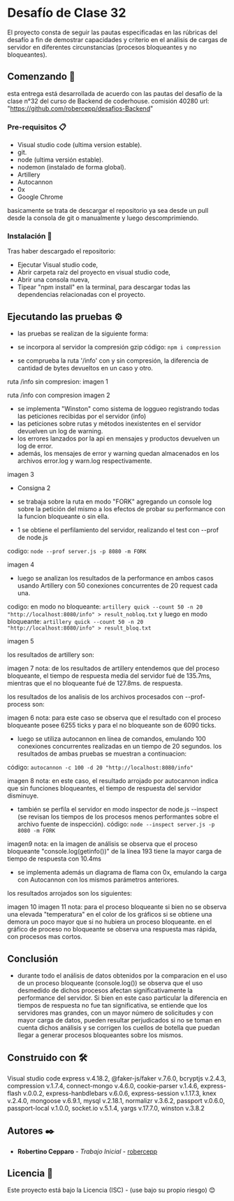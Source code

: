 # Desafío de Clase 32

El proyecto consta de seguir las pautas especificadas en las rúbricas del desafío a fin de demostrar capacidades y criterio en el análisis de cargas de servidor en diferentes circunstancias (procesos bloqueantes y no bloqueantes).

## Comenzando 🚀

esta entrega está desarrollada de acuerdo con las pautas del desafío de la clase n°32 del curso de Backend de coderhouse. comisión 40280
url: "https://github.com/robercepp/desafios-Backend"

### Pre-requisitos 📋

- Visual studio code (ultima version estable).
- git.
- node (ultima versión estable).
- nodemon (instalado de forma global).
- Artillery
- Autocannon
- 0x
- Google Chrome

basicamente se trata de descargar el repositorio ya sea desde un pull desde la consola de git o manualmente y luego descomprimiendo.

### Instalación 🔧

Tras haber descargado el repositorio: 
- Ejecutar Visual studio code,
- Abrir carpeta raíz del proyecto en visual studio code,
- Abrir una consola nueva,
- Tipear "npm install" en la terminal, para descargar todas las dependencias relacionadas con el proyecto.

## Ejecutando las pruebas ⚙️

- las pruebas se realizan de la siguiente forma: 

- se incorpora al servidor la compresión gzip
código:
```npm i compression```

- se comprueba la ruta '/info' con y sin compresión, la diferencia de cantidad de bytes devueltos en un caso y otro.

ruta /info sin compresion:
imagen 1

ruta /info con compresion
imagen 2


- se implementa "Winston" como sistema de loggueo registrando todas las peticiones recibidas por el servidor (info)
- las peticiones sobre rutas y métodos inexistentes  en el servidor devuelven un log de warning.
- los errores lanzados por la api en mensajes y productos devuelven un log de error.
- además, los mensajes de error y warning quedan almacenados en los archivos error.log y warn.log respectivamente.


imagen 3


- Consigna 2

- se trabaja sobre la ruta en modo "FORK" agregando un console log sobre la petición del mismo a los efectos de probar su performance con la funcion bloqueante o sin ella. 

- 1 se obtiene el perfilamiento del servidor, realizando el test con --prof de node.js

codigo: 
```node --prof server.js -p 8080 -m FORK```

imagen 4


- luego se analizan los resultados de la performance en ambos casos usando Artillery con 50 conexiones concurrentes de 20 request cada una. 

codigo:
en modo no bloqueante: 
```artillery quick --count 50 -n 20 "http://localhost:8080/info" > result_nobloq.txt```
y luego en modo bloqueante:
```artillery quick --count 50 -n 20 "http://localhost:8080/info" > result_bloq.txt```

imagen 5

los resultados de artillery son:

imagen 7
nota: de los resultados de artillery entendemos que del proceso bloqueante, el tiempo de respuesta media del servidor fué de 135.7ms, mientras que el no bloqueante fué de 127.8ms. de respuesta.


los resultados de los analisis de los archivos procesados con --prof-process son: 

imagen 6
nota: para este caso se observa que el resultado con el proceso bloqueante posee 6255 ticks y para el no bloqueante son de 6090 ticks.


- luego se utiliza autocannon en línea de comandos, emulando 100 conexiones concurrentes realizadas en un tiempo de 20 segundos. los resultados de ambas pruebas se muestran a continuacion: 

código:
```autocannon -c 100 -d 20 "http://localhost:8080/info"```

imagen 8
nota: en este caso, el resultado arrojado por autocannon indica que sin funciones bloqueantes, el tiempo de respuesta del servidor disminuye.


- también se perfila el servidor en modo inspector de node.js --inspect (se revisan los tiempos de los procesos menos performantes sobre el archivo fuente de inspección).
código:
```node --inspect server.js -p 8080 -m FORK```

imagen9
nota: en la imagen de análisis se observa que el proceso bloqueante "console.log(getinfo())" de la línea 193 tiene la mayor carga de tiempo de respuesta con 10.4ms

- se implementa además un diagrama de flama con 0x, emulando la carga con Autocannon con los mismos parámetros anteriores. 


los resultados arrojados son los siguientes:

imagen 10
imagen 11
nota: para el proceso bloqueante si bien no se observa una elevada "temperatura" en el color de los gráficos si se obtiene una demora un poco mayor que si no hubiera un proceso bloqueante. en el gráfico de proceso no bloqueante se observa una respuesta mas rápida, con procesos mas cortos.


## Conclusión

- durante todo el análisis de datos obtenidos por la comparacion en el uso de un proceso bloqueante (console.log()) se observa que el uso desmedido de dichos procesos afectan significativamente la performance del servidor. Si bien en este caso particular la diferencia en tiempos de respuesta no fue tan significativa, se entiende que los servidores mas grandes, con un mayor número de solicitudes y con mayor carga de datos, pueden resultar perjudicados si no se toman en cuenta dichos análisis y se corrigen los cuellos de botella que puedan llegar a generar procesos bloqueantes sobre los mismos.


## Construido con 🛠️

Visual studio code
express v.4.18.2,
@faker-js/faker v.7.6.0,
bcryptjs v.2.4.3,
compression v.1.7.4,
connect-mongo v.4.6.0,
cookie-parser v.1.4.6,
express-flash v.0.0.2,
express-hanbdlebars v.6.0.6,
express-session v.1.17.3,
knex v.2.4.0,
mongoose v.6.9.1,
mysql v.2.18.1,
normalizr v.3.6.2,
passport v.0.6.0,
passport-local v.1.0.0,
socket.io v.5.1.4,
yargs v.17.7.0,
winston v.3.8.2

## Autores ✒️

* **Robertino Cepparo** - *Trabajo Inicial* - [robercepp](https://github.com/robercepp)

## Licencia 📄

Este proyecto está bajo la Licencia (ISC) - (use bajo su propio riesgo)
😊
